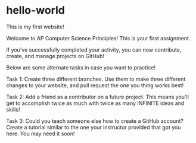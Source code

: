# hello-world
This is my first website!

Welcome to AP Computer Science Principles! This is your first assignment.

If you've successfully completed your activity, you can now contribute, create, and manage projects on GitHub!

Below are some alternate tasks in case you want to practice!

Task 1:
Create three different branches. Use them to make three different changes to your website, and pull request the one you thing works best!

Task 2:
Add a friend as a contributor on a future project. This means you'll get to accomplish twice as much with twice as many INFINITE ideas and skills!

Task 3:
Could you teach someone else how to create a GitHub account? Create a tutorial similar to the one your instructor provided that got you here. You may need it soon!

